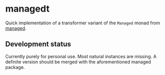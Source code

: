 # managedt

Quick implementation of a transformer variant of the `Managed` monad from
[managed](https://github.com/Gabriel439/Haskell-Managed-Library).

## Development status

Currently purely for personal use. Most natural instances are missing. A
definite version should be merged with the aforementioned managed package.

